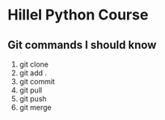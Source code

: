 <h1>Hillel Python Course</h1>
<h2> Git commands I should know</h2>

1. git clone
2. git add .
3. git commit
4. git pull
5. git push
6. git merge